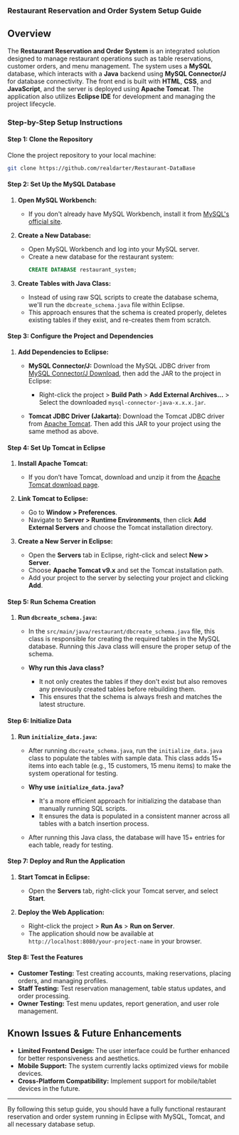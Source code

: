 ### Restaurant Reservation and Order System Setup Guide

## Overview

The **Restaurant Reservation and Order System** is an integrated solution designed to manage restaurant operations such as table reservations, customer orders, and menu management. The system uses a **MySQL** database, which interacts with a **Java** backend using **MySQL Connector/J** for database connectivity. The front end is built with **HTML**, **CSS**, and **JavaScript**, and the server is deployed using **Apache Tomcat**. The application also utilizes **Eclipse IDE** for development and managing the project lifecycle.

### Step-by-Step Setup Instructions

#### **Step 1: Clone the Repository**

Clone the project repository to your local machine:

```bash
git clone https://github.com/realdarter/Restaurant-DataBase
```

#### **Step 2: Set Up the MySQL Database**

1. **Open MySQL Workbench:**
   - If you don't already have MySQL Workbench, install it from [MySQL's official site](https://dev.mysql.com/downloads/workbench/).

2. **Create a New Database:**
   - Open MySQL Workbench and log into your MySQL server.
   - Create a new database for the restaurant system:
     ```sql
     CREATE DATABASE restaurant_system;
     ```

3. **Create Tables with Java Class:**
   - Instead of using raw SQL scripts to create the database schema, we'll run the `dbcreate_schema.java` file within Eclipse.
   - This approach ensures that the schema is created properly, deletes existing tables if they exist, and re-creates them from scratch.

#### **Step 3: Configure the Project and Dependencies**

1. **Add Dependencies to Eclipse:**
   - **MySQL Connector/J:** Download the MySQL JDBC driver from [MySQL Connector/J Download](https://dev.mysql.com/downloads/connector/j/), then add the JAR to the project in Eclipse:
     - Right-click the project > **Build Path** > **Add External Archives...** > Select the downloaded `mysql-connector-java-x.x.x.jar`.
   
   - **Tomcat JDBC Driver (Jakarta):** Download the Tomcat JDBC driver from [Apache Tomcat](https://tomcat.apache.org/download-90.cgi). Then add this JAR to your project using the same method as above.

#### **Step 4: Set Up Tomcat in Eclipse**

1. **Install Apache Tomcat:**
   - If you don’t have Tomcat, download and unzip it from the [Apache Tomcat download page](https://tomcat.apache.org/download-90.cgi).

2. **Link Tomcat to Eclipse:**
   - Go to **Window > Preferences**.
   - Navigate to **Server > Runtime Environments**, then click **Add External Servers** and choose the Tomcat installation directory.
   
3. **Create a New Server in Eclipse:**
   - Open the **Servers** tab in Eclipse, right-click and select **New > Server**.
   - Choose **Apache Tomcat v9.x** and set the Tomcat installation path.
   - Add your project to the server by selecting your project and clicking **Add**.

#### **Step 5: Run Schema Creation**

1. **Run `dbcreate_schema.java`:**
   - In the `src/main/java/restaurant/dbcreate_schema.java` file, this class is responsible for creating the required tables in the MySQL database. Running this Java class will ensure the proper setup of the schema.

   - **Why run this Java class?**
     - It not only creates the tables if they don't exist but also removes any previously created tables before rebuilding them.
     - This ensures that the schema is always fresh and matches the latest structure.

#### **Step 6: Initialize Data**

1. **Run `initialize_data.java`:**
   - After running `dbcreate_schema.java`, run the `initialize_data.java` class to populate the tables with sample data. This class adds 15+ items into each table (e.g., 15 customers, 15 menu items) to make the system operational for testing.
   

   - **Why use `initialize_data.java`?**
     - It's a more efficient approach for initializing the database than manually running SQL scripts.
     - It ensures the data is populated in a consistent manner across all tables with a batch insertion process.
   
   - After running this Java class, the database will have 15+ entries for each table, ready for testing.

#### **Step 7: Deploy and Run the Application**

1. **Start Tomcat in Eclipse:**
   - Open the **Servers** tab, right-click your Tomcat server, and select **Start**.

2. **Deploy the Web Application:**
   - Right-click the project > **Run As** > **Run on Server**.
   - The application should now be available at `http://localhost:8080/your-project-name` in your browser.

#### **Step 8: Test the Features**

- **Customer Testing:** Test creating accounts, making reservations, placing orders, and managing profiles.
- **Staff Testing:** Test reservation management, table status updates, and order processing.
- **Owner Testing:** Test menu updates, report generation, and user role management.

## Known Issues & Future Enhancements

- **Limited Frontend Design:** The user interface could be further enhanced for better responsiveness and aesthetics.
- **Mobile Support:** The system currently lacks optimized views for mobile devices.
- **Cross-Platform Compatibility:** Implement support for mobile/tablet devices in the future.

---

By following this setup guide, you should have a fully functional restaurant reservation and order system running in Eclipse with MySQL, Tomcat, and all necessary database setup.
